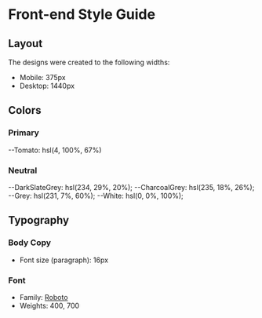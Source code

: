 # Front-end Style Guide

## Layout

The designs were created to the following widths:

- Mobile: 375px
- Desktop: 1440px

## Colors

### Primary

--Tomato: hsl(4, 100%, 67%)

### Neutral

--DarkSlateGrey: hsl(234, 29%, 20%);
--CharcoalGrey: hsl(235, 18%, 26%);
--Grey: hsl(231, 7%, 60%);
--White: hsl(0, 0%, 100%);

## Typography

### Body Copy

- Font size (paragraph): 16px

### Font

- Family: [Roboto](https://fonts.google.com/specimen/Roboto)
- Weights: 400, 700
